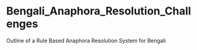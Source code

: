 # Bengali_Anaphora_Resolution_Challenges
Outline of a Rule Based Anaphora Resolution System for Bengali
